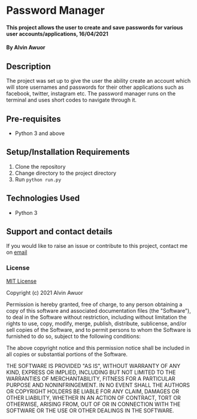 # Password Manager

#### This project allows the user to create and save passwords for various user accounts/applications, 16/04/2021

#### By Alvin Awuor

## Description

The project was set up to give the user the ability create an account which will store usernames and passwords for their other applications such as facebook, twitter, instagram etc. The password manager runs on the terminal and uses short codes to navigate through it.

## Pre-requisites

- Python 3 and above

## Setup/Installation Requirements

1. Clone the repository
2. Change directory to the project directory
3. Run `python run.py`

## Technologies Used

* Python 3

## Support and contact details

If you would like to raise an issue or contribute to this project, contact me on [email](mailto:alvinawuor8@gmail.com)

### License

[MIT License](https://choosealicense.com/licenses/mit/)

Copyright (c) 2021 Alvin Awuor

Permission is hereby granted, free of charge, to any person obtaining a copy
of this software and associated documentation files (the "Software"), to deal
in the Software without restriction, including without limitation the rights
to use, copy, modify, merge, publish, distribute, sublicense, and/or sell
copies of the Software, and to permit persons to whom the Software is
furnished to do so, subject to the following conditions:

The above copyright notice and this permission notice shall be included in all
copies or substantial portions of the Software.

THE SOFTWARE IS PROVIDED "AS IS", WITHOUT WARRANTY OF ANY KIND, EXPRESS OR
IMPLIED, INCLUDING BUT NOT LIMITED TO THE WARRANTIES OF MERCHANTABILITY,
FITNESS FOR A PARTICULAR PURPOSE AND NONINFRINGEMENT. IN NO EVENT SHALL THE
AUTHORS OR COPYRIGHT HOLDERS BE LIABLE FOR ANY CLAIM, DAMAGES OR OTHER
LIABILITY, WHETHER IN AN ACTION OF CONTRACT, TORT OR OTHERWISE, ARISING FROM,
OUT OF OR IN CONNECTION WITH THE SOFTWARE OR THE USE OR OTHER DEALINGS IN THE
SOFTWARE.